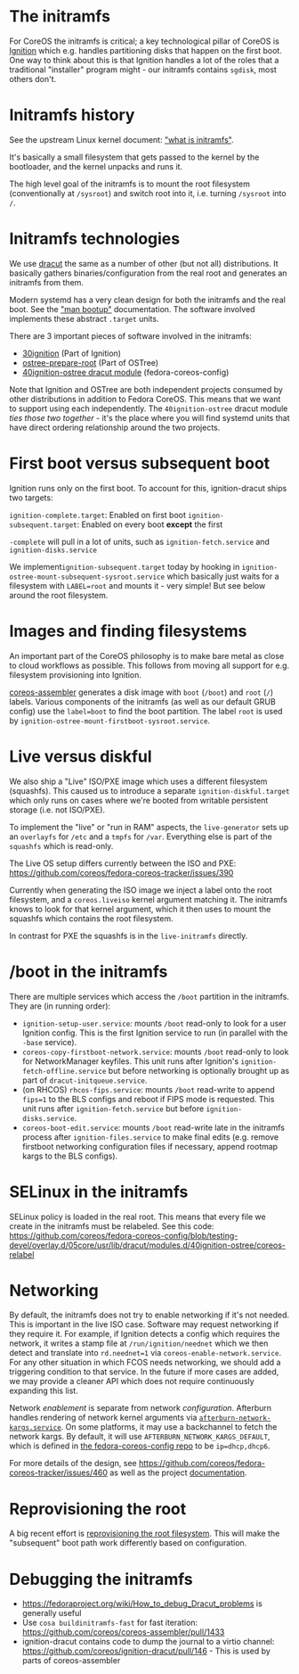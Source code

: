 # The initramfs

For CoreOS the initramfs is critical; a key technological pillar of CoreOS is [Ignition](https://github.com/coreos/ignition/) which e.g. handles partitioning disks that happen on the first boot.  One way to think about this is that Ignition handles a lot of the roles that a traditional "installer" program might - our initramfs contains `sgdisk`, most others don't.

# Initramfs history

See the upstream Linux kernel document: ["what is initramfs"](https://www.kernel.org/doc/html/latest/filesystems/ramfs-rootfs-initramfs.html?highlight=initramfs#what-is-initramfs).

It's basically a small filesystem that gets passed to the kernel by the bootloader, and the kernel unpacks and runs it.

The high level goal of the initramfs is to mount the root filesystem (conventionally at `/sysroot`) and switch root into it, i.e. turning `/sysroot` into `/`.

# Initramfs technologies

We use [dracut](https://github.com/dracutdevs/dracut/) the same as a number of other (but not all) distributions.  It basically gathers binaries/configuration from the real root and generates an initramfs from them.

Modern systemd has a very clean design for both the initramfs and the real boot. See the ["man bootup"](https://www.freedesktop.org/software/systemd/man/bootup.html) documentation.  The software involved implements these abstract `.target` units.

There are 3 important pieces of software involved in the initramfs:
- [30ignition](https://github.com/coreos/ignition/tree/master/dracut/30ignition) (Part of Ignition)
- [ostree-prepare-root](https://github.com/ostreedev/ostree/blob/master/src/switchroot/ostree-prepare-root.c) (Part of OSTree)
- [40ignition-ostree dracut module](https://github.com/coreos/fedora-coreos-config/tree/testing-devel/overlay.d/05core/usr/lib/dracut/modules.d/40ignition-ostree) (fedora-coreos-config)

Note that Ignition and OSTree are both independent projects consumed by other distributions in addition to Fedora CoreOS.  This means that we want to support using each independently.  The `40ignition-ostree` dracut module *ties those two together* - it's the place where you will find systemd units that have direct ordering relationship around the two projects.

# First boot versus subsequent boot

Ignition runs only on the first boot.  To account for this, ignition-dracut ships two targets:

`ignition-complete.target`: Enabled on first boot
`ignition-subsequent.target`: Enabled on every boot **except** the first

`-complete` will pull in a lot of units, such as `ignition-fetch.service` and `ignition-disks.service`

We implement`ignition-subsequent.target` today by hooking in `ignition-ostree-mount-subsequent-sysroot.service` which basically just waits for a filesystem with `LABEL=root` and mounts it - very simple!  But see below around the root filesystem.

# Images and finding filesystems

An important part of the CoreOS philosophy is to make bare metal as close to cloud workflows as possible.   This follows from moving all support for e.g. filesystem provisioning into Ignition.

[coreos-assembler](https://github.com/coreos/coreos-assembler) generates a disk image with `boot` (`/boot`) and `root` (`/`) labels.  Various components of the initramfs (as well as our default GRUB config) use the `label=boot` to find the boot partition.  The label `root` is used by `ignition-ostree-mount-firstboot-sysroot.service`.

# Live versus diskful

We also ship a "Live" ISO/PXE image which uses a different filesystem (squashfs).  This caused us to introduce a separate `ignition-diskful.target` which only runs on cases where we're booted from writable persistent storage (i.e. not ISO/PXE).

To implement the "live" or "run in RAM" aspects, the `live-generator` sets up an `overlayfs` for `/etc` and a `tmpfs` for `/var`.  Everything else is part of the `squashfs` which is read-only.

The Live OS setup differs currently between the ISO and PXE: https://github.com/coreos/fedora-coreos-tracker/issues/390

Currently when generating the ISO image we inject a label onto the root filesystem, and a `coreos.liveiso` kernel argument matching it.  The initramfs knows to look for that kernel argument, which it then uses to mount the squashfs which contains the root filesystem.

In contrast for PXE the squashfs is in the `live-initramfs` directly.

# /boot in the initramfs

There are multiple services which access the `/boot` partition in the initramfs. They are (in running order):
- `ignition-setup-user.service`: mounts `/boot` read-only to look for a user Ignition config. This is the first Ignition service to run (in parallel with the `-base` service).
- `coreos-copy-firstboot-network.service`: mounts `/boot` read-only to look for NetworkManager keyfiles. This unit runs after Ignition's `ignition-fetch-offline.service` but before networking is optionally brought up as part of `dracut-initqueue.service`.
- (on RHCOS) `rhcos-fips.service`: mounts `/boot` read-write to append `fips=1` to the BLS configs and reboot if FIPS mode is requested. This unit runs after `ignition-fetch.service` but before `ignition-disks.service`.
- `coreos-boot-edit.service`: mounts `/boot` read-write late in the initramfs process after `ignition-files.service` to make final edits (e.g. remove firstboot networking configuration files if necessary, append rootmap kargs to the BLS configs).

# SELinux in the initramfs

SELinux policy is loaded in the real root.  This means that every file we create in the initramfs must be relabeled.  See this code: https://github.com/coreos/fedora-coreos-config/blob/testing-devel/overlay.d/05core/usr/lib/dracut/modules.d/40ignition-ostree/coreos-relabel

# Networking

By default, the initramfs does not try to enable networking if it's not needed. This is important in the live ISO case. Software may request networking if they require it. For example, if Ignition detects a config which requires the network, it writes a stamp file at `/run/ignition/neednet` which we then detect and translate into `rd.neednet=1` via `coreos-enable-network.service`. For any other situation in which FCOS needs networking, we should add a triggering condition to that service. In the future if more cases are added, we may provide a cleaner API which does not require continuously expanding this list.

Network *enablement* is separate from network *configuration*. Afterburn handles rendering of network kernel arguments via [`afterburn-network-kargs.service`](https://github.com/coreos/afterburn/blob/7835d7cd316668e9dcddfa16d2f8f8b3fcbcdd2e/dracut/30afterburn/afterburn-network-kargs.service). On some platforms, it may use a backchannel to fetch the network kargs. By default, it will use `AFTERBURN_NETWORK_KARGS_DEFAULT`, which is defined in [the fedora-coreos-config repo](https://github.com/coreos/fedora-coreos-config/blob/10ebedac9628273a738872bdcac730bdb0bf1385/overlay.d/05core/usr/lib/dracut/modules.d/35coreos-network/50-afterburn-network-kargs-default.conf) to be `ip=dhcp,dhcp6`.

For more details of the design, see https://github.com/coreos/fedora-coreos-tracker/issues/460 as well as the project [documentation](https://docs.fedoraproject.org/en-US/fedora-coreos/sysconfig-network-configuration/).

# Reprovisioning the root

A big recent effort is [reprovisioning the root filesystem](https://github.com/coreos/fedora-coreos-tracker/issues/94).  This will make the "subsequent" boot path work differently based on configuration.

# Debugging the initramfs

- https://fedoraproject.org/wiki/How_to_debug_Dracut_problems is generally useful
- Use `cosa buildinitramfs-fast` for fast iteration: https://github.com/coreos/coreos-assembler/pull/1433
- ignition-dracut contains code to dump the journal to a virtio channel: https://github.com/coreos/ignition-dracut/pull/146  - This is used by parts of coreos-assembler

